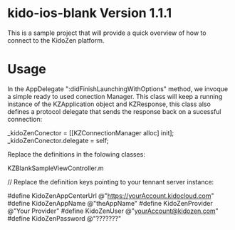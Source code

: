 kido-ios-blank Version 1.1.1
=====================================

This is a sample project that will provide a quick overview of how to connect to the KidoZen platform.


Usage
=====

In the AppDelegate ":didFinishLaunchingWithOptions" method, we invoque a simple ready to used conection Manager. 
This class will keep a running instance of the KZApplication object and KZResponse, this class also defines
a protocol delegate that sends the response back on a sucessful connection:

_kidoZenConector = [[KZConnectionManager alloc] init];
_kidoZenConector.delegate = self;


Replace the definitions in the folowing classes:

KZBlankSampleViewController.m

// Replace the definition keys pointing to your tennant server instance:

 #define KidoZenAppCenterUrl @"https://yourAccount.kidocloud.com"
 #define KidoZenAppName @"theAppName"
 #define KidoZenProvider @"Your Provider"
 #define KidoZenUser @"yourAccount@kidozen.com"
 #define KidoZenPassword @"???????"

